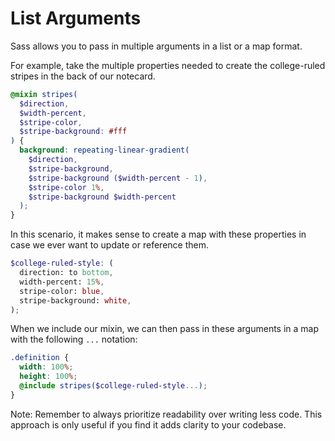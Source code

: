 # List Arguments

Sass allows you to pass in multiple arguments in a list or a map format.

For example, take the multiple properties needed to create the college-ruled stripes in the back of our notecard.

```scss
@mixin stripes(
  $direction,
  $width-percent,
  $stripe-color,
  $stripe-background: #fff
) {
  background: repeating-linear-gradient(
    $direction,
    $stripe-background,
    $stripe-background ($width-percent - 1),
    $stripe-color 1%,
    $stripe-background $width-percent
  );
}
```

In this scenario, it makes sense to create a map with these properties in case we ever want to update or reference them.

```scss
$college-ruled-style: (
  direction: to bottom,
  width-percent: 15%,
  stripe-color: blue,
  stripe-background: white,
);
```

When we include our mixin, we can then pass in these arguments in a map with the following `...` notation:

```scss
.definition {
  width: 100%;
  height: 100%;
  @include stripes($college-ruled-style...);
}
```

Note: Remember to always prioritize readability over writing less code. This approach is only useful if you find it adds clarity to your codebase.
